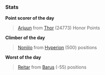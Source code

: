 

### Stats

**Point scorer of the day**
>[Arjuun](/#/character/Thor/1607213) from [Thor](/#/ranking/Thor)  (24773) Honor Points


**Climber of the day**
>[Noniiio](/#/character/Hyperion/474386) from [Hyperion](/#/ranking/Hyperion)  (500) positions


**Worst of the day**
>[Reitar](/#/character/Barus/962268) from [Barus](/#/ranking/Barus)  (-55) positions



